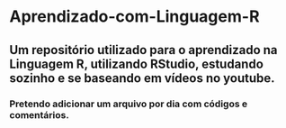 # Aprendizado-com-Linguagem-R

## Um repositório utilizado para o aprendizado na Linguagem R, utilizando RStudio, estudando sozinho e se baseando em vídeos no youtube.
### Pretendo adicionar um arquivo por dia com códigos e comentários.
